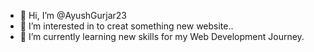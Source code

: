 - 👋 Hi, I’m @AyushGurjar23
- 👀 I’m interested in to creat something new website.. 
- 🌱 I’m currently learning new skills for my Web Development Journey. 

<!---
AyushGurjar23/AyushGurjar23 is a ✨ special ✨ repository because its `README.md` (this file) appears on your GitHub profile.
You can click the Preview link to take a look at your changes.
--->
